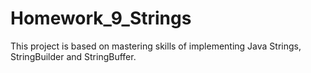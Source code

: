 # Homework_9_Strings
This project is based on mastering skills of implementing Java Strings, StringBuilder and StringBuffer. 

